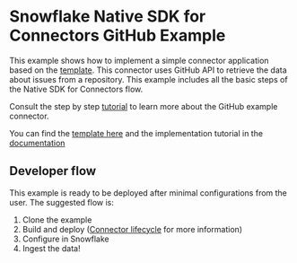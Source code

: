# Snowflake Native SDK for Connectors GitHub Example

This example shows how to implement a simple connector application based on the [template][template path]. This connector
uses GitHub API to retrieve the data about issues from a repository. This example includes all the basic steps of the Native SDK for Connectors flow.

Consult the step by step [tutorial][Example tutorial] to learn more about the GitHub example connector.

You can find the [template here][template path] and the implementation tutorial in the [documentation][Template tutorial]

## Developer flow

This example is ready to be deployed after minimal configurations from the user. The suggested flow is:

1. Clone the example
2. Build and deploy ([Connector lifecycle](CONNECTOR_LIFECYCLE.md) for more information)
3. Configure in Snowflake
4. Ingest the data!

[Example tutorial]: https://docs.snowflake.com/en/developer-guide/native-apps/connector-sdk/tutorials/native_sdk_example_connector_tutorial
[Template tutorial]: https://docs.snowflake.com/en/developer-guide/native-apps/connector-sdk/tutorials/native_sdk_template_connector_tutorial

[template path]: ../../templates/connectors-native-sdk-template
